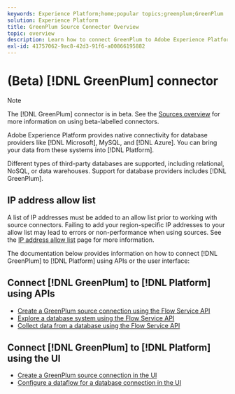 ```yaml
---
keywords: Experience Platform;home;popular topics;greenplum;GreenPlum
solution: Experience Platform
title: GreenPlum Source Connector Overview
topic: overview
description: Learn how to connect GreenPlum to Adobe Experience Platform using APIs or the user interface.
exl-id: 41757062-9ac8-42d3-91f6-a00866195882
---
```

# (Beta) [!DNL GreenPlum] connector

>[!NOTE]
>
>The [!DNL GreenPlum] connector is in beta. See the [Sources overview](../../home.md#terms-and-conditions) for more information on using beta-labelled connectors.

Adobe Experience Platform provides native connectivity for database providers like [!DNL Microsoft], MySQL, and [!DNL Azure]. You can bring your data from these systems into [!DNL Platform].

Different types of third-party databases are supported, including relational, NoSQL, or data warehouses. Support for database providers includes [!DNL GreenPlum].

## IP address allow list

A list of IP addresses must be added to an allow list prior to working with source connectors. Failing to add your region-specific IP addresses to your allow list may lead to errors or non-performance when using sources. See the [IP address allow list](../../ip-address-allow-list.md) page for more information.

The documentation below provides information on how to connect [!DNL GreenPlum] to [!DNL Platform] using APIs or the user interface:

## Connect [!DNL GreenPlum] to [!DNL Platform] using APIs

- [Create a GreenPlum source connection using the Flow Service API](../../tutorials/api/create/databases/greenplum.md)
- [Explore a database system using the Flow Service API](../../tutorials/api/explore/database-nosql.md)
- [Collect data from a database using the Flow Service API](../../tutorials/api/collect/database-nosql.md)

## Connect [!DNL GreenPlum] to [!DNL Platform] using the UI

- [Create a GreenPlum source connection in the UI](../../tutorials/ui/create/databases/greenplum.md)
- [Configure a dataflow for a database connection in the UI](../../tutorials/ui/dataflow/databases.md)
